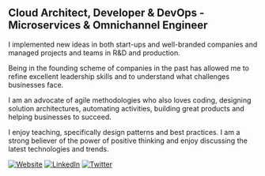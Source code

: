 ## Cloud Architect, Developer & DevOps - Microservices & Omnichannel Engineer

I implemented new ideas in both start-ups and well-branded companies and managed projects and teams in R&D and production. 

Being in the founding scheme of companies in the past has allowed me to refine excellent leadership skills and to understand what challenges businesses face.

I am an advocate of agile methodologies who also loves coding, designing solution architectures, automating activities, building great products and helping businesses to succeed.

I enjoy teaching, specifically design patterns and best practices. I am a strong believer of the power of positive thinking and enjoy discussing the latest technologies and trends.

<a href="https://tragopoulos.com" target="_blank" rel="noopener noreferrer">![Website](https://img.shields.io/badge/Website-inactive.svg?style=for-the-badge&logo=Windows%20Terminal)</a>
<a href="https://www.linkedin.com/in/tragopoulos" target="_blank" rel="noopener noreferrer">![LinkedIn](https://img.shields.io/badge/LinkedIn-informational.svg?style=for-the-badge&logo=linkedin)</a>
<a href="https://twitter.com/FTragopoulos" target="_blank" rel="noopener noreferrer">![Twitter](https://img.shields.io/badge/Twitter-9cf.svg?style=for-the-badge&logo=Twitter)</a>
